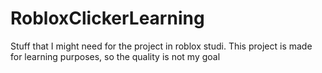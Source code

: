 # RobloxClickerLearning
Stuff that I might need for the project in roblox studi. This project is made for learning purposes, so the quality is not my goal

